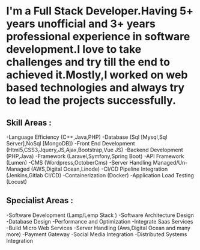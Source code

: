 # I'm a Full Stack Developer.Having 5+ years unofficial and 3+ years professional experience in software development.I love to take challenges and try till the end to achieved it.Mostly,I worked on web based technologies and always try to lead the projects successfully.

## Skill Areas :
-Language Efficiency (C++,Java,PHP)
-Database (Sql [Mysql,Sql Server],NoSql [MongoDB])
-Front End Development (Html5,CSS3,Jquery,JS,Ajax,Bootstrap,Vue JS)
-Backend Development (PHP,Java)
-Framework (Laravel,Symfony,Spring Boot)
-API Framework (Lumen)
-CMS (Wordpress,OctoberCms)
-Server Handling Managed/Un-Managed (AWS,Digital Ocean,Linode)
-CI/CD Pipeline Integration (Jenkins,Gitlab CI/CD)
-Containerization (Docker)
-Application Load Testing (Locust)


## Specialist Areas :
-Software Development (Lamp/Lemp Stack )
-Software Architecture Design
-Database Design
-Performance and Optimization
-Integrate Saas Services
-Build Micro Web Services
-Server Handling (Aws,Digital Ocean and many more)
-Payment Gateway
-Social Media Integration
-Distributed Systems Integration
